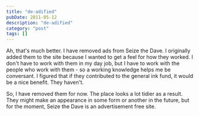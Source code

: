 ```yaml
---
title: "de-adified"
pubDate: 2011-05-12
description: "de-adified"
category: "post"
tags: []
---
```


Ah, that's much better. I have removed ads from Seize the Dave. I originally added them to the site because I wanted to get a feel for how they worked. I don't have to work with them in my day job, but I have to work with the people who work with them - so a working knowledge helps me be conversant. I figured that if they contributed to the general ink fund, it would be a nice benefit. They haven't.

So, I have removed them for now. The place looks a lot tidier as a result. They might make an appearance in some form or another in the future, but for the moment, Seize the Dave is an advertisement free site.
